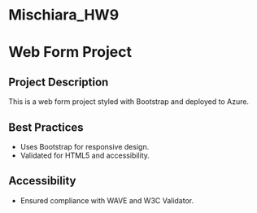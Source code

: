 # Mischiara_HW9

# Web Form Project

## Project Description

This is a web form project styled with Bootstrap and deployed to Azure.

## Best Practices

- Uses Bootstrap for responsive design.
- Validated for HTML5 and accessibility.

## Accessibility

- Ensured compliance with WAVE and W3C Validator.
